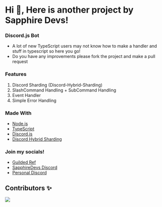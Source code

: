 <h1 align="left">Hi 👋, Here is another project by Sapphire Devs!</h1>

### Discord.js Bot

- A lot of new TypeScript users may not know how to make a handler and stuff in typescript so here you go!
- Do you have any improvements please fork the project and make a pull request

### Features

1. Discord Sharding (Discord-Hybrid-Sharding)
2. SlashCommand Handling + SubCommand Handling
3. Event Handler
4. Simple Error Handling

### Made With

- [Node.js](https://nodejs.org)
- [TypeScript](https://www.typescriptlang.org/)
- [Discord.js](https://discord.js.org/)
- [Discord Hybrid Sharding](https://www.npmjs.com/package/discord-hybrid-sharding)

### Join my socials!

- [Guilded Ref](https://www.guilded.gg?r=o4PyG3Zd)
- [SapphireDevs Discord](https://discord.gg/rTT52gJC3J)
- [Personal Discord](https://discord.gg/TKz7BMwEap)

## Contributors ✨

<a href="https://github.com/sapphiredevs/discord-development-bot/graphs/contributors">
  <img src="https://stg.contrib.rocks/image?repo=sapphiredevs/discord-development-bot" />
</a>
